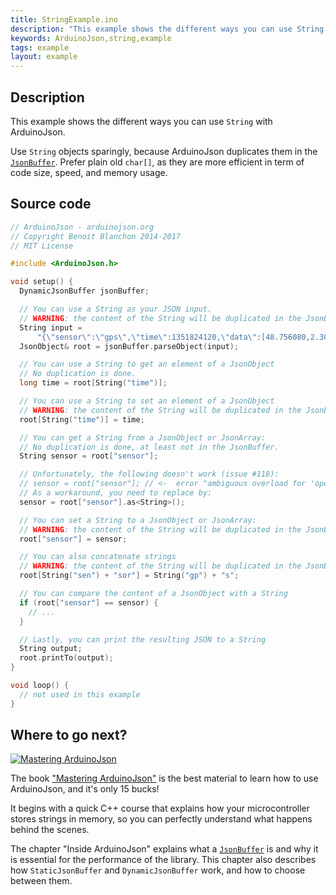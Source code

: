 ```yaml
---
title: StringExample.ino
description: "This example shows the different ways you can use String objects with ArduinoJson."
keywords: ArduinoJson,string,example
tags: example
layout: example
---
```


## Description

This example shows the different ways you can use `String` with ArduinoJson.

Use `String` objects sparingly, because ArduinoJson duplicates them in the [`JsonBuffer`]({{site.baseurl}}/api/jsonbuffer/). Prefer plain old `char[]`, as they are more efficient in term of code size, speed, and memory usage.

## Source code

```c++
// ArduinoJson - arduinojson.org
// Copyright Benoit Blanchon 2014-2017
// MIT License

#include <ArduinoJson.h>

void setup() {
  DynamicJsonBuffer jsonBuffer;

  // You can use a String as your JSON input.
  // WARNING: the content of the String will be duplicated in the JsonBuffer.
  String input =
      "{\"sensor\":\"gps\",\"time\":1351824120,\"data\":[48.756080,2.302038]}";
  JsonObject& root = jsonBuffer.parseObject(input);

  // You can use a String to get an element of a JsonObject
  // No duplication is done.
  long time = root[String("time")];

  // You can use a String to set an element of a JsonObject
  // WARNING: the content of the String will be duplicated in the JsonBuffer.
  root[String("time")] = time;

  // You can get a String from a JsonObject or JsonArray:
  // No duplication is done, at least not in the JsonBuffer.
  String sensor = root["sensor"];

  // Unfortunately, the following doesn't work (issue #118):
  // sensor = root["sensor"]; // <-  error "ambiguous overload for 'operator='"
  // As a workaround, you need to replace by:
  sensor = root["sensor"].as<String>();

  // You can set a String to a JsonObject or JsonArray:
  // WARNING: the content of the String will be duplicated in the JsonBuffer.
  root["sensor"] = sensor;

  // You can also concatenate strings
  // WARNING: the content of the String will be duplicated in the JsonBuffer.
  root[String("sen") + "sor"] = String("gp") + "s";

  // You can compare the content of a JsonObject with a String
  if (root["sensor"] == sensor) {
    // ...
  }

  // Lastly, you can print the resulting JSON to a String
  String output;
  root.printTo(output);
}

void loop() {
  // not used in this example
}
```

## Where to go next?

<a href="https://leanpub.com/arduinojson/"><img src="{{site.baseurl}}/images/cover200.png" class="float-right" alt="Mastering ArduinoJson"></a>

The book ["Mastering ArduinoJson"](https://leanpub.com/arduinojson/) is the best material to learn how to use ArduinoJson, and it's only 15 bucks!

It begins with a quick C++ course that explains how your microcontroller stores strings in memory, so you can perfectly understand what happens behind the scenes.

The chapter "Inside ArduinoJson" explains what a [`JsonBuffer`]({{site.baseurl}}/api/jsonbuffer/) is and why it is essential for the performance of the library. This chapter also describes how `StaticJsonBuffer` and `DynamicJsonBuffer` work, and how to choose between them.